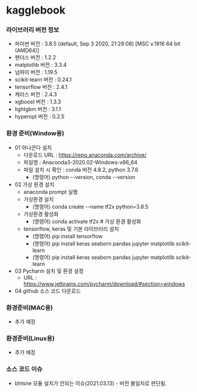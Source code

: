 # kagglebook
 
### 라이브러리 버전 정보
 - 파이썬 버전 :  3.8.5 (default, Sep  3 2020, 21:29:08) [MSC v.1916 64 bit (AMD64)]
 - 팬더스 버전 :  1.2.2
 - matplotlib 버전 :  3.3.4
 - 넘파이 버전 :  1.19.5
 - scikit-learn 버전 :  0.24.1
 - tensorflow 버전 :  2.4.1
 - 케라스 버전 :  2.4.3
 - xgboost 버전 :  1.3.3
 - lightgbm 버전 :  3.1.1
 - hyperopt 버전 :  0.2.5

### 환경 준비(Window용)
 - 01 아나콘다 설치 
   - 다운로드 URL : https://repo.anaconda.com/archive/
   - 파일명 : Anaconda3-2020.02-Windows-x86_64
   - 파일 설치 시 확인 : conda 버전 4.8.2, python 3.7.6
     - (명령어) python --version, conda --version
 - 02 가상 환경 설치
   - anaconda prompt 실행
   - 가상환경 설치
     - (명령어) conda create  --name  tf2x python=3.8.5
   - 가상환경 활성화
     - (명령어) conda activate tf2x   # 가상 환경 활성화
   - tensorflow, keras 및 기본 라이브러리 설치
     - (명령어) pip  install  tensorflow
     - (명령어) pip install keras seaborn pandas jupyter matplotlib scikit-learn
     - (명령어) pip install keras seaborn pandas jupyter matplotlib scikit-learn
 - 03 Pycharm 설치 및 환경 설정
   - URL : https://www.jetbrains.com/pycharm/download/#section=windows
 - 04 github 소스 코드 다운로드


### 환경준비(MAC용)
 - 추가 예정


### 환경준비(Linux용)
 - 추가 예정


### 소스 코드 이슈
 - bhtsne 모듈 설치가 안되는 이슈(2021.03.13) - 버전 불일치로 판단됨.
